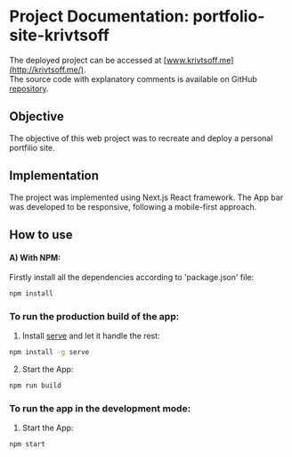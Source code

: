 # Project Documentation: portfolio-site-krivtsoff

The deployed project can be accessed at [www.krivtsoff.me](http://krivtsoff.me/). \
The source code with explanatory comments is available on GitHub [repository](https://github.com/jesuisstan/portfolio-site-krivtsoff).

## Objective

The objective of this web project was to recreate and deploy a personal portfilio site.

## Implementation

The project was implemented using Next.js React framework. The App bar was developed to be responsive, following a mobile-first approach.

## How to use
#### A) With NPM:
Firstly install all the dependencies according to 'package.json' file:
```sh
npm install
```
### To run the production build of the app:
1. Install [serve](https://github.com/vercel/serve) and let it handle the rest:
```sh
npm install -g serve
```

2. Start the App:
```sh
npm run build
```

### To run the app in the development mode:
1. Start the App:
```sh
npm start
```